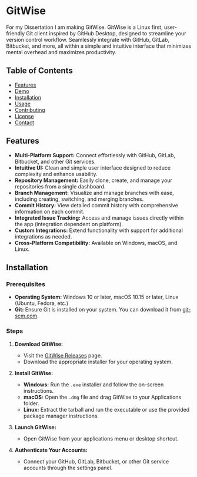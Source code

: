 # GitWise

<!-- ![GitWise Logo](path/to/logo.png) -->

For my Dissertation I am making GitWise. GitWise is a Linux first, user-friendly Git client inspired by GitHub Desktop, designed to streamline your version control workflow. Seamlessly integrate with GitHub, GitLab, Bitbucket, and more, all within a simple and intuitive interface that minimizes mental overhead and maximizes productivity.

## Table of Contents

- [Features](#features)
- [Demo](#demo)
- [Installation](#installation)
- [Usage](#usage)
- [Contributing](#contributing)
- [License](#license)
- [Contact](#contact)

## Features

- **Multi-Platform Support:** Connect effortlessly with GitHub, GitLab, Bitbucket, and other Git services.
- **Intuitive UI:** Clean and simple user interface designed to reduce complexity and enhance usability.
- **Repository Management:** Easily clone, create, and manage your repositories from a single dashboard.
- **Branch Management:** Visualize and manage branches with ease, including creating, switching, and merging branches.
- **Commit History:** View detailed commit history with comprehensive information on each commit.
- **Integrated Issue Tracking:** Access and manage issues directly within the app (integration dependent on platform).
- **Custom Integrations:** Extend functionality with support for additional integrations as needed.
- **Cross-Platform Compatibility:** Available on Windows, macOS, and Linux.

<!-- ## Demo

![GitWise Screenshot](path/to/screenshot.png)

*Figure 1: GitWise User Interface* -->

## Installation

### Prerequisites

- **Operating System:** Windows 10 or later, macOS 10.15 or later, Linux (Ubuntu, Fedora, etc.)
- **Git:** Ensure Git is installed on your system. You can download it from [git-scm.com](https://git-scm.com/).

### Steps

1. **Download GitWise:**
   - Visit the [GitWise Releases](https://github.com/yourusername/gitwise/releases) page.
   - Download the appropriate installer for your operating system.

2. **Install GitWise:**
   - **Windows:** Run the `.exe` installer and follow the on-screen instructions.
   - **macOS:** Open the `.dmg` file and drag GitWise to your Applications folder.
   - **Linux:** Extract the tarball and run the executable or use the provided package manager instructions.

3. **Launch GitWise:**
   - Open GitWise from your applications menu or desktop shortcut.

4. **Authenticate Your Accounts:**
   - Connect your GitHub, GitLab, Bitbucket, or other Git service accounts through the settings panel.
